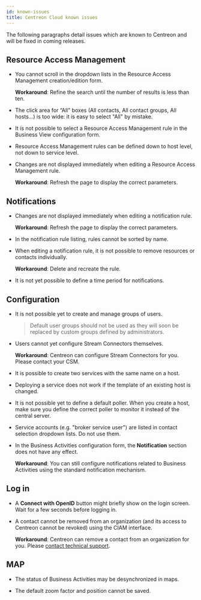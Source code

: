 ```yaml
---
id: known-issues
title: Centreon Cloud known issues
---
```


The following paragraphs detail issues which are known to Centreon and will be fixed in coming releases.

## Resource Access Management

* You cannot scroll in the dropdown lists in the Resource Access Management creation/edition form.

   **Workaround**: Refine the search until the number of results is less than ten.

* The click area for “All" boxes (All contacts, All contact groups, All hosts...) is too wide: it is easy to select "All" by mistake.

* It is not possible to select a Resource Access Management rule in the Business View configuration form.

* Resource Access Management rules can be defined down to host level, not down to service level.

* Changes are not displayed immediately when editing a Resource Access Management rule.

   **Workaround**: Refresh the page to display the correct parameters.

## Notifications

* Changes are not displayed immediately when editing a notification rule.

   **Workaround**: Refresh the page to display the correct parameters.

* In the notification rule listing, rules cannot be sorted by name.

* When editing a notification rule, it is not possible to remove resources or contacts individually.

   **Workaround**: Delete and recreate the rule.

* It is not yet possible to define a time period for notifications.

## Configuration

* It is not possible yet to create and manage groups of users.

   > Default user groups should not be used as they will soon be replaced by custom groups defined by administrators.

* Users cannot yet configure Stream Connectors themselves.

   **Workaround**: Centreon can configure Stream Connectors for you. Please contact your CSM.

* It is possible to create two services with the same name on a host.

* Deploying a service does not work if the template of an existing host is changed.

* It is not possible yet to define a default poller. When you create a host, make sure you define the correct poller to monitor it instead of the central server.

* Service accounts (e.g. "broker service user") are listed in contact selection dropdown lists. Do not use them.

* In the Business Activities configuration form, the **Notification** section does not have any effect.

   **Workaround**: You can still configure notifications related to Business Activities using the standard notification mechanism.

## Log in

* A **Connect with OpenID** button might briefly show on the login screen. Wait for a few seconds before logging in.

* A contact cannot be removed from an organization (and its access to Centreon cannot be revoked) using the CIAM interface.

   **Workaround**: Centreon can remove a contact from an organization for you. Please [contact technical support](https://support.centreon.com).

## MAP

* The status of Business Activities may be desynchronized in maps.

* The default zoom factor and position cannot be saved.

